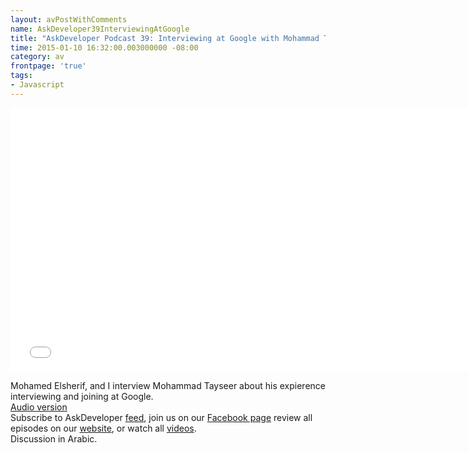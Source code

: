 ```yaml
---
layout: avPostWithComments
name: AskDeveloper39InterviewingAtGoogle
title: "AskDeveloper Podcast 39: Interviewing at Google with Mohammad Tayseer"
time: 2015-01-10 16:32:00.003000000 -08:00
category: av
frontpage: 'true'
tags: 
- Javascript
---
```


<iframe width="750" height="422" src="//www.youtube.com/embed/5WRhv8gOqAI" frameborder="0" allowfullscreen></iframe>

Mohamed Elsherif, and I interview Mohammad Tayseer about his expierence interviewing and joining at Google.  
[Audio version](https://soundcloud.com/askdeveloper/ep39-interviewing-for-google-for-with-mohamed-tayseer)  
Subscribe to AskDeveloper [feed](http://feeds.feedburner.com/Askdeveloper), join us on our [Facebook page](https://www.facebook.com/askdeveloper) review all episodes on our [website](http://www.askdeveloper.com/), or watch all [videos](https://www.youtube.com/user/bashmohandes/).  
Discussion in Arabic.  